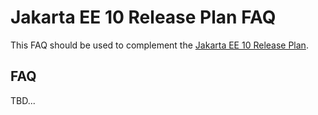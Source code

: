 
# Jakarta EE 10 Release Plan FAQ

This FAQ should be used to complement the [Jakarta EE 10 Release Plan](https://eclipse-ee4j.github.io/jakartaee-platform/jakartaee10/JakartaEE10ReleasePlan).

## FAQ

TBD...
